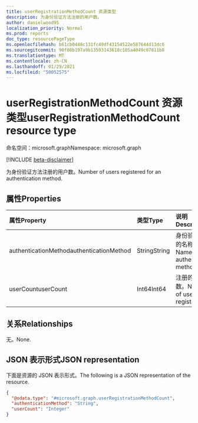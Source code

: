 ```yaml
---
title: userRegistrationMethodCount 资源类型
description: 为身份验证方法注册的用户数。
author: danielwood95
localization_priority: Normal
ms.prod: reports
doc_type: resourcePageType
ms.openlocfilehash: b61cb0448c131fc49df43154522e587644d13dc6
ms.sourcegitcommit: 90f08b197a9b13593143618c105a4049c07811b8
ms.translationtype: MT
ms.contentlocale: zh-CN
ms.lasthandoff: 01/29/2021
ms.locfileid: "50052575"
---
```

# <a name="userregistrationmethodcount-resource-type"></a><span data-ttu-id="cf8a1-103">userRegistrationMethodCount 资源类型</span><span class="sxs-lookup"><span data-stu-id="cf8a1-103">userRegistrationMethodCount resource type</span></span>

<span data-ttu-id="cf8a1-104">命名空间：microsoft.graph</span><span class="sxs-lookup"><span data-stu-id="cf8a1-104">Namespace: microsoft.graph</span></span>

[!INCLUDE [beta-disclaimer](../../includes/beta-disclaimer.md)]

<span data-ttu-id="cf8a1-105">为身份验证方法注册的用户数。</span><span class="sxs-lookup"><span data-stu-id="cf8a1-105">Number of users registered for an authentication method.</span></span>

## <a name="properties"></a><span data-ttu-id="cf8a1-106">属性</span><span class="sxs-lookup"><span data-stu-id="cf8a1-106">Properties</span></span>
|<span data-ttu-id="cf8a1-107">属性</span><span class="sxs-lookup"><span data-stu-id="cf8a1-107">Property</span></span>|<span data-ttu-id="cf8a1-108">类型</span><span class="sxs-lookup"><span data-stu-id="cf8a1-108">Type</span></span>|<span data-ttu-id="cf8a1-109">说明</span><span class="sxs-lookup"><span data-stu-id="cf8a1-109">Description</span></span>|
|:---|:---|:---|
|<span data-ttu-id="cf8a1-110">authenticationMethod</span><span class="sxs-lookup"><span data-stu-id="cf8a1-110">authenticationMethod</span></span>|<span data-ttu-id="cf8a1-111">String</span><span class="sxs-lookup"><span data-stu-id="cf8a1-111">String</span></span>|<span data-ttu-id="cf8a1-112">身份验证方法的名称。</span><span class="sxs-lookup"><span data-stu-id="cf8a1-112">Name of authentication method.</span></span>|
|<span data-ttu-id="cf8a1-113">userCount</span><span class="sxs-lookup"><span data-stu-id="cf8a1-113">userCount</span></span>|<span data-ttu-id="cf8a1-114">Int64</span><span class="sxs-lookup"><span data-stu-id="cf8a1-114">Int64</span></span>|<span data-ttu-id="cf8a1-115">注册的用户数。</span><span class="sxs-lookup"><span data-stu-id="cf8a1-115">Number of users registered.</span></span>|

## <a name="relationships"></a><span data-ttu-id="cf8a1-116">关系</span><span class="sxs-lookup"><span data-stu-id="cf8a1-116">Relationships</span></span>
<span data-ttu-id="cf8a1-117">无。</span><span class="sxs-lookup"><span data-stu-id="cf8a1-117">None.</span></span>

## <a name="json-representation"></a><span data-ttu-id="cf8a1-118">JSON 表示形式</span><span class="sxs-lookup"><span data-stu-id="cf8a1-118">JSON representation</span></span>
<span data-ttu-id="cf8a1-119">下面是资源的 JSON 表示形式。</span><span class="sxs-lookup"><span data-stu-id="cf8a1-119">The following is a JSON representation of the resource.</span></span>
<!-- {
  "blockType": "resource",
  "@odata.type": "microsoft.graph.userRegistrationMethodCount"
}
-->
``` json
{
  "@odata.type": "#microsoft.graph.userRegistrationMethodCount",
  "authenticationMethod": "String",
  "userCount": "Integer"
}
```